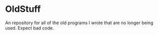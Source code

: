 # OldStuff
An repository for all of the old programs I wrote that are no longer being used. Expect bad code.
